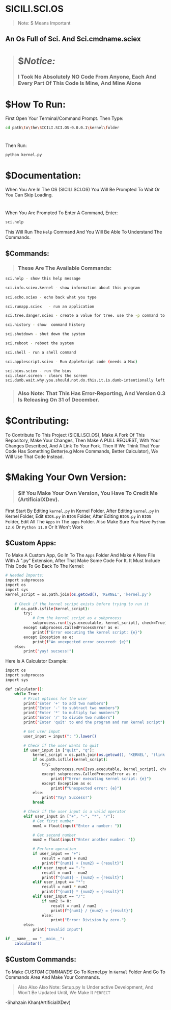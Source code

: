 # SICILI.SCI.OS
>  Note:  $ Means Important

## An Os Full of Sci. And Sci.cmdname.sciex
> # $*Notice:*
>### I Took No Absolutely NO Code From Anyone, Each And Every Part Of This Code Is Mine, And Mine Alone
> #
#

# $How To Run:

First Open Your Terminal/Command Prompt.
Then Type:

```bash
cd path\to\the\SICILI.SCI.OS-0.0.0.1\kernel\folder
```

#
Then Run: 
```bash
python kernel.py
```

# $Documentation:
When You Are In The OS (SICILI.SCI.OS)
You Will Be Prompted To Wait Or You Can Skip Loading.
#
When You Are Prompted To Enter A Command, Enter:
```bash
sci.help
```
This Will Run The `Help` Command And You Will Be Able To Understand The Commands.


## $Commands:

> ### These  Are  The  Available  Commands:
```bash
sci.help - show this help message

sci.info.sciex.kernel - show information about this program
        
sci.echo.sciex - echo back what you type

sci.runapp.sciex   - run an application

sci.tree.danger.sciex - create a value for tree. use the -p command to print  the value.

sci.history - show  command history

sci.shutdown - shut down the system

sci.reboot - reboot the system

sci.shell - run a shell command

sci.applescript.sciex - Run AppleScript code (needs a Mac)

sci.bios.sciex - run the bios  
sci.clear.screen - clears the screen 
sci.dumb.wait.why.you.should.not.do.this.it.is.dumb-intentionally left without description   
```
> ### Also Note: That This Has Error-Reporting, And Version 0.3 Is Releasing On 31 of December.

# $Contributing:
 To Contribute To This Project (SICILI.SCI.OS), Make A Fork Of This Repository, Make Your Changes, Then Make A PULL REQUEST, With Your Changes Described, And A Link To Your Fork. Then If We Think That Your Code Has Something Better(e.g More Commands, Better Calculator), We Will Use That Code Instead.
#
# $Making Your Own Version:
> ### $If You Make Your Own Version, You Have To Credit Me (ArtificialXDev).
 First Start By Editing `kernel.py` in Kernel Folder, After Editing `kernel.py` in Kernel Folder, Edit `BIOS.py` in `BIOS` Folder, After Editing `BIOS.py` in `BIOS` Folder, Edit All The `Apps` in The `apps` Folder. Also Make Sure You Have `Python 12.6` Or `Python 11.0` Or It Won't Work

## $Custom Apps:
To Make A Custom App, Go In To The `Apps` Folder And Make A New File With A ".py" Extension, After That Make Some Code For It.
It Must Include This Code To Go Back To The Kernel:
```bash
# Needed Imports:
import subprocess
import os
import sys
kernel_script = os.path.join(os.getcwd(), 'KERNEL', 'kernel.py')
    
    # Check if the kernel script exists before trying to run it
    if os.path.isfile(kernel_script):
        try:
            # Run the kernel script as a subprocess
            subprocess.run([sys.executable, kernel_script], check=True)
        except subprocess.CalledProcessError as e:
            print(f"Error executing the kernel script: {e}")
        except Exception as e:
            print(f"An unexpected error occurred: {e}")
    else:
        print("yay! sucsess!")

```
Here Is A Calculator Example:

```bash
import os
import subprocess
import sys

def calculator():
    while True:
        # Print options for the user
        print("Enter '+' to add two numbers")
        print("Enter '-' to subtract two numbers")
        print("Enter '*' to multiply two numbers")
        print("Enter '/' to divide two numbers")
        print("Enter 'quit' to end the program and run kernel script")

        # Get user input
        user_input = input(": ").lower()

        # Check if the user wants to quit
        if user_input in ["quit", "q"]:
            kernel_script = os.path.join(os.getcwd(), 'KERNEL', '(link unavailable)')
            if os.path.isfile(kernel_script):
                try:
                    subprocess.run([sys.executable, kernel_script], check=True)
                except subprocess.CalledProcessError as e:
                    print(f"Error executing kernel script: {e}")
                except Exception as e:
                    print(f"Unexpected error: {e}")
            else:
                print("Yay! Success!")
            break

        # Check if the user input is a valid operator
        elif user_input in ["+", "-", "*", "/"]:
            # Get first number
            num1 = float(input("Enter a number: "))

            # Get second number
            num2 = float(input("Enter another number: "))

            # Perform operation
            if user_input == "+":
                result = num1 + num2
                print(f"{num1} + {num2} = {result}")
            elif user_input == "-":
                result = num1 - num2
                print(f"{num1} - {num2} = {result}")
            elif user_input == "*":
                result = num1 * num2
                print(f"{num1} * {num2} = {result}")
            elif user_input == "/":
                if num2 != 0:
                    result = num1 / num2
                    print(f"{num1} / {num2} = {result}")
                else:
                    print("Error: Division by zero.")
        else:
            print("Invalid Input")

if __name__ == "__main__":
    calculator()

```
## $Custom Commands:
To Make *CUSTOM COMMANDS* 
Go To Kernel.py In `Kernel` Folder  And Go To Commands Area And Make Your Commands.

> Also Also Also Note: Setup.py Is Under active Development, And Won't Be Updated Until, We Make It `PERFECT`

-Shahzain Khan(ArtificialXDev)
